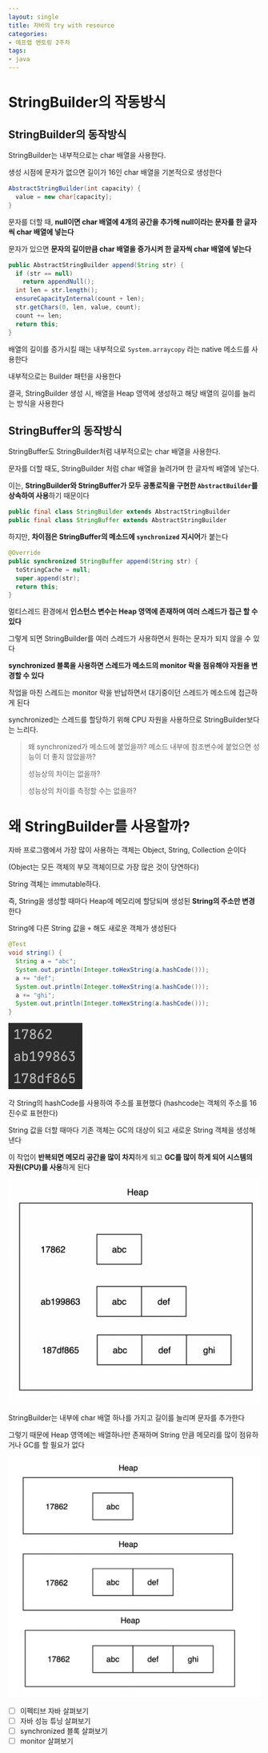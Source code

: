 ```yaml
---
layout: single
title: 자바의 try with resource
categories:
- 에프랩 멘토링 2주차
tags:
- java
---
```


# StringBuilder의 작동방식

## StringBuilder의 동작방식

StringBuilder는 내부적으로는 char 배열을 사용한다.

생성 시점에 문자가 없으면 길이가 16인 char 배열을 기본적으로 생성한다

```java
AbstractStringBuilder(int capacity) {
  value = new char[capacity];
}
```

문자를 더할 때, **null이면 char 배열에 4개의 공간을 추가해 null이라는 문자를 한 글자씩 char 배열에 넣는다**

문자가 있으면 **문자의 길이만큼 char 배열을 증가시켜 한 글자씩 char 배열에 넣는다**

```java
public AbstractStringBuilder append(String str) {
  if (str == null)
    return appendNull();
  int len = str.length();
  ensureCapacityInternal(count + len);
  str.getChars(0, len, value, count);
  count += len;
  return this;
}
```

배열의 길이를 증가시킬 때는 내부적으로 `System.arraycopy` 라는 native 메소드를 사용한다

내부적으로는 Builder 패턴을 사용한다

결국, StringBuilder 생성 시, 배열을 Heap 영역에 생성하고 해당 배열의 길이를 늘리는 방식을 사용한다



## StringBuffer의 동작방식

StringBuffer도 StringBuilder처럼 내부적으로는 char 배열을 사용한다.

문자를 더할 때도, StringBuilder 처럼 char 배열을 늘려가며 한 글자씩 배열에 넣는다.

이는, **StringBuilder와 StringBuffer가 모두 공통로직을 구현한 `AbstractBuilder`를 상속하여 사용**하기 때문이다

```java
public final class StringBuilder extends AbstractStringBuilder 
public final class StringBuffer extends AbstractStringBuilder 
```

하지만, **차이점은 StringBuffer의 메소드에 `synchronized` 지시어**가 붙는다

```java
@Override
public synchronized StringBuffer append(String str) {
  toStringCache = null;
  super.append(str);
  return this;
}
```

멀티스레드 환경에서 **인스턴스 변수는 Heap 영역에 존재하며 여러 스레드가 접근 할 수 있다**

그렇게 되면 StringBuilder를 여러 스레드가 사용하면서 원하는 문자가 되지 않을 수 있다

**synchronized 블록을 사용하면 스레드가 메소드의 monitor 락을 점유해야 자원을 변경할 수 있다**

작업을 마친 스레드는 monitor 락을 반납하면서 대기중이던 스레드가 메소드에 접근하게 된다

synchronized는 스레드를 할당하기 위해 CPU 자원을 사용하므로 StringBuilder보다는 느리다.

> 왜 synchronized가 메소드에 붙었을까? 메소드 내부에 참조변수에 붙었으면 성능이 더 좋지 않았을까?
>
> 성능상의 차이는 없을까?
>
> 성능상의 차이를 측정할 수는 없을까?

# 왜 StringBuilder를 사용할까?

자바 프로그램에서 가장 많이 사용하는 객체는 Object, String, Collection 순이다

(Object는 모든 객체의 부모 객체이므로 가장 많은 것이 당연하다)

String 객체는 immutable하다.

즉, String을 생성할 때마다 Heap에 메모리에 할당되며 생성된 **String의 주소만 변경**한다

String에 다른 String 값을 `+` 해도 새로운 객체가 생성된다

```java
@Test
void string() {
  String a = "abc";
  System.out.println(Integer.toHexString(a.hashCode()));
  a += "def";
  System.out.println(Integer.toHexString(a.hashCode()));
  a += "ghi";
  System.out.println(Integer.toHexString(a.hashCode()));
}
```

![image-20220416143956963](https://raw.githubusercontent.com/bgpark82/image/master/images/image-20220416143956963.png)

각 String의 hashCode를 사용하여 주소를 표현했다 (hashcode는 객체의 주소를 16진수로 표현한다)

String 값을 더할 때마다 기존 객체는 GC의 대상이 되고 새로운 String 객체을 생성해낸다

이 작업이 **반복되면 메모리 공간을 많이 차지**하게 되고 **GC를 많이 하게 되어 시스템의 자원(CPU)를 사용**하게 된다

![image-20220416144407809](https://raw.githubusercontent.com/bgpark82/image/master/images/image-20220416144407809.png)

StringBuilder는 내부에 char 배열 하나를 가지고 길이를 늘리며 문자를 추가한다

그렇기 때문에 Heap 영역에는 배열하나만 존재하며 String 만큼 메모리를 많이 점유하거나 GC를 할 필요가 없다

![image-20220416145512064](https://raw.githubusercontent.com/bgpark82/image/master/images/image-20220416145512064.png)

- [ ] 이펙티브 자바 살펴보기
- [ ] 자바 성능 튜닝 살펴보기
- [ ] synchronized 블록 살펴보기
- [ ] monitor 살펴보기
